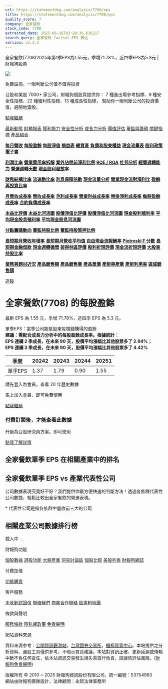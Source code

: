 ```yaml
---
url: https://statementdog.com/analysis/7708/eps
title: https://statementdog.com/analysis/7708/eps
quality_score: 7
company: 全家餐飲
stock_code: 7708
extracted_date: 2025-06-26T03:20:36.636217
search_query: 全家餐飲 factset EPS 預估
version: v3.3.3
---
```


全家餐飲(7708)2025年第1季EPS為1.55元，季增71.78%，近四季EPS為5.3元 | 財報狗股票















![](https://www.facebook.com/tr?id=1265443774131605&ev=PageView&noscript=1)













































































免費註冊，一眼判斷公司值不值得投資

台股和美股 7000+ 家公司，財報狗個股頁提供你：
7 種進出場參考指標、9 種安全性指標、22 種獲利性指標、13 種成長性指標，
幫助你一眼判斷公司的投資價值，避開地雷股。

[點我繼續](/users/sign_up)

[最新動態](/analysis/7708)
[財務報表](/analysis/7708/monthly-revenue)
[獲利能力](/analysis/7708/profit-margin)
[安全性分析](/analysis/7708/financial-structure-ratio)
[成長力分析](/analysis/7708/monthly-revenue-growth-rate)
[價值評估](/analysis/7708/pe)
[董監與籌碼](/analysis/7708/broker-trading)
[關鍵指標](/analysis/7708/long-term-and-short-term-monthly-revenue-yoy)
[產品組合](/analysis/7708/ai-search)

[**每月營收**](/analysis/7708/monthly-revenue)
[**每股盈餘**](/analysis/7708/eps)
[**每股淨值**](/analysis/7708/nav)
[**損益表**](/analysis/7708/income-statement)
[**總資產**](/analysis/7708/assets)
[**負債和股東權益**](/analysis/7708/liabilities-and-equity)
[**現金流量表**](/analysis/7708/cash-flow-statement)
[**股利政策**](/analysis/7708/dividend-policy)
[**電子書**](/analysis/7708/e-report)

[**利潤比率**](/analysis/7708/profit-margin)
[**營業費用率拆解**](/analysis/7708/operating-expense-ratio)
[**業外佔稅前淨利比例**](/analysis/7708/non-operating-income-to-profit-before-tax)
[**ROE / ROA**](/analysis/7708/roe-roa)
[**杜邦分析**](/analysis/7708/du-pont-analysis)
[**經營週轉能力**](/analysis/7708/turnover-ratio)
[**營運週轉天數**](/analysis/7708/turnover-days)
[**現金股利發放率**](/analysis/7708/dividend-payout-ratio)

[**財務結構比率**](/analysis/7708/financial-structure-ratio)
[**流速動比率**](/analysis/7708/current-ratio-and-quick-ratio)
[**利息保障倍數**](/analysis/7708/interest-coverage-ratio)
[**現金流量分析**](/analysis/7708/cash-flow-analysis)
[**營業現金流對淨利比**](/analysis/7708/operating-cash-flow-to-net-income-ratio)
[**盈餘再投資比率**](/analysis/7708/reinvestment-rate)

[**月營收成長率**](/analysis/7708/monthly-revenue-growth-rate)
[**營收成長率**](/analysis/7708/revenue-growth-rate)
[**毛利成長率**](/analysis/7708/gross-profit-growth-rate)
[**營業利益成長率**](/analysis/7708/operating-income-growth-rate)
[**稅後淨利成長率**](/analysis/7708/net-income-growth-rate)
[**每股盈餘成長率**](/analysis/7708/eps-growth-rate)
[**合約負債成長率**](/analysis/7708/current-contract-liabilities-growth-rate)

[**本益比評價**](/analysis/7708/pe)
[**本益比河流圖**](/analysis/7708/pe-band)
[**股價淨值比評價**](/analysis/7708/pb)
[**股價淨值比河流圖**](/analysis/7708/pb-band)
[**現金股利殖利率**](/analysis/7708/dividend-yield)
[**平均現金股息殖利率**](/analysis/7708/average-dividend-yield)
[**平均現金股息河流圖**](/analysis/7708/average-dividend-yield-band)

[**分點籌碼動向**](/analysis/7708/broker-trading)
[**董監持股比例**](/analysis/7708/board-members-and-supervisors-shares-to-shares-outstanding-ratio)
[**董監持股質押比例**](/analysis/7708/pledging-ratio-of-board-members-and-supervisors)

[**長短期月營收年增率**](/analysis/7708/long-term-and-short-term-monthly-revenue-yoy)
[**長短期月營收平均值**](/analysis/7708/average-long-term-and-short-term-monthly-revenue)
[**自由現金流報酬率**](/analysis/7708/croic)
[**Piotroski F 分數**](/analysis/7708/piotroski-f-score)
[**長短期金融借款**](/analysis/7708/financial-borrowing)
[**現金週轉循環**](/analysis/7708/cash-conversion-cycle)
[**彼得林區評價**](/analysis/7708/peter-lynch-valuation)
[**股利折現評價**](/analysis/7708/dividend-discount-valuation)
[**現金流折現評價**](/analysis/7708/dcf-valuation)
[**大股東持股比率**](/analysis/7708/majority-shareholders-share-ratio)

[**業務與題材近況**](/analysis/7708/ai-search)
[**產品銷售額**](/analysis/7708/product-sales-figure)
[**產品銷售量**](/analysis/7708/product-sales-volume)
[**產品單價**](/analysis/7708/product-unit-price)
[**產能與產量**](/analysis/7708/production-capacity)
[**產能利用率**](/analysis/7708/production-capacity-utilization)
[**區域銷售額**](/analysis/7708/product-regional-sales)

[追蹤](/users/sign_up)

# 全家餐飲(7708) 的每股盈餘

最新 EPS 為 1.55 元，季增 71.78%，近四季 EPS 為 5.3 元。

單季EPS：當季公司能幫股東每塊錢賺得的盈餘  
**建議：需配合成長力分析中的每股盈餘成長率。根據統計：  
EPS 連續 2 季成長，在未來 90 天，股價平均漲幅比其他股票多了 2.94%；  
EPS 連續 3 季成長，在未來 90 天，股價平均漲幅比其他股票多了 4.42%**

| 季度 | 20242 | 20243 | 20244 | 20251 |
| --- | --- | --- | --- | --- |
| 單季EPS | 1.37 | 1.79 | 0.90 | 1.55 |

請先登入為會員，查看 20 年歷史數據

馬上加入會員，即可免費使用

[點我繼續](/users/sign_up)

### 付費訂閱後，才能查看此數據

升級為台股研究員方案，即可使用

[點我了解詳情](/pricing)

## 全家餐飲單季 EPS 在相關產業中的排名

## 全家餐飲單季 EPS vs 產業代表性公司

公司數據表現究竟好不好？我們提供你最方便快速的判斷方法！透過各族群代表性公司數據，輕鬆比較出全家餐飲的營運表現。
  
\* 代表性公司是指各族群中營收前三大的公司

## 相關產業公司數據排行榜

載入中 ...





財報狗功能

[個股數據](/analysis)
[選股功能](/screeners)
[大盤產業](/taiex)
[洞見討論區](/insight)
[個股比較](/compare/tpe)
[美股列表](/us-stock-list)
[財報狗網誌](/blog/)

付費加值

[功能購買](/pricing)

客戶服務

[未收到認證信](/users/recv_auth_fail)
[聯絡我們](/contact)
[商業合作聯絡](/contact)
[臉書粉絲團](//www.facebook.com/statementdog)

條款與聲明

[服務條款](/law/tos)
[隱私權政策](/law/privacy)
[免責聲明](/law/disclaimer)

網站資料來源

資料來源参考：[公開資訊觀測站](http://mops.twse.com.tw/mops/web/index)，[台灣證券交易所](http://www.tse.com.tw/)，[櫃檯買賣中心](http://www.otc.org.tw/)。本站提供之分析資料、選股工具僅供參考，不暗示買賣建議，本站對資訊正確、更新延誤或傳輸中斷不負任何責任，依本站資訊交易發生損失需自行負責，請謹慎評估風險。([財報狗免責聲明](/law/disclaimer))

版權所有 © 2010 ~ 2025 財報狗資訊股份有限公司，統一編號：53754983  
網站由財報狗團隊設計，法律顧問：永熙法律事務所